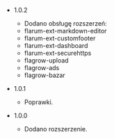 - 1.0.2
  - Dodano obsługę rozszerzeń:
  - flarum-ext-markdown-editor
  - flarum-ext-customfooter
  - flarum-ext-dashboard
  - flarum-ext-securehttps
  - flagrow-upload
  - flagrow-ads
  - flagrow-bazar
		
- 1.0.1
  - Poprawki.

- 1.0.0
  - Dodano rozszerzenie.




